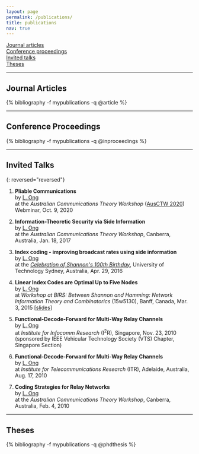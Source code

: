 ```yaml
---
layout: page
permalink: /publications/
title: publications
nav: true
---
```


<a href="#journal">Journal articles</a><br>
<a href="#conf">Conference proceedings</a><br>
<a href="#talk">Invited talks</a><br>
<a href="#thesis">Theses</a>

***

<h2 id="journal">Journal Articles</h2>

{% bibliography -f mypublications -q @article %}

***
<h2 id="conf">Conference Proceedings</h2>

{% bibliography -f mypublications -q @inproceedings %}

***

<h2 id="talk">Invited Talks</h2>

{: reversed="reversed"}

1. **Pliable Communications**<br>
by <ins>L. Ong</ins><br>
at the *Australian Communications Theory Workshop* ([AusCTW 2020](https://sites.google.com/view/ausctw/)) Webminar, Oct. 9, 2020

1. **Information-Theoretic Security via Side Information**<br>
by <ins>L. Ong</ins><br>
at the *Australian Communications Theory Workshop*, Canberra, Australia, Jan. 18, 2017

1. **Index coding - improving broadcast rates using side information**<br>
by <ins>L. Ong</ins><br>
at the [*Celebration of Shannon's 100th Birthday*](http://sites.google.com/site/shannon100th/home), University of Technology Sydney, Australia, Apr. 29, 2016

1. **Linear Index Codes are Optimal Up to Five Nodes**<br>
by <ins>L. Ong</ins><br>
at *Workshop at BIRS: Between Shannon and Hamming: Network Information Theory and Combinatorics* (15w5130), Banff, Canada, Mar. 3, 2015 [[slides](http://www.birs.ca//workshops//2015/15w5130/files/ong.pdf)] 

1. **Functional-Decode-Forward for Multi-Way Relay Channels**<br>
by <ins>L. Ong</ins><br>
at *Institute for Infocomm Research* (I<sup>2</sup>R), Singapore, Nov. 23, 2010<br>
(sponsored by IEEE Vehicular Technology Society (VTS) Chapter, Singapore Section)

1. **Functional-Decode-Forward for Multi-Way Relay Channels**<br>
by <ins>L. Ong</ins><br>
at *Institute for Telecommunications Research*  (ITR), Adelaide, Australia, Aug. 17, 2010

1. **Coding Strategies for Relay Networks**<br>
by <ins>L. Ong</ins><br>
at the *Australian Communications Theory Workshop*, Canberra, Australia, Feb. 4, 2010

***

<h2 id="thesis">Theses</h2>

{% bibliography -f mypublications -q @phdthesis %}